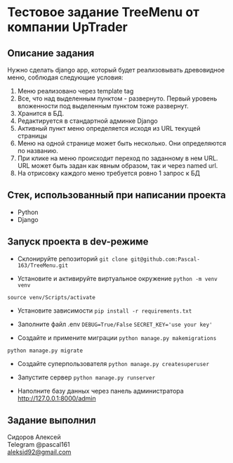 # Тестовое задание TreeMenu от компании UpTrader 

## Описание задания
Нужно сделать django app, который будет реализовывать древовидное меню, соблюдая следующие условия:
1) Меню реализовано через template tag
2) Все, что над выделенным пунктом - развернуто. Первый уровень вложенности под выделенным пунктом тоже развернут.
3) Хранится в БД.
4) Редактируется в стандартной админке Django
5) Активный пункт меню определяется исходя из URL текущей страницы
6) Меню на одной странице может быть несколько. Они определяются по названию.
7) При клике на меню происходит переход по заданному в нем URL. URL может быть задан как явным образом, так и через named url.
8) На отрисовку каждого меню требуется ровно 1 запрос к БД

## Стек, использованный при написании проекта
- Python
- Django

## Запуск проекта в dev-режиме
- Склонируйте репозиторий
```git clone git@github.com:Pascal-163/TreeMenu.git```

- Установите и активируйте виртуальное окружение
```python -m venv venv```

```source venv/Scripts/activate```

- Установите зависимости
```pip install -r requirements.txt```

- Заполните файл .env
```DEBUG=True/False```
```SECRET_KEY='use your key'```

- Создайте и примените миграции
```python manage.py makemigrations```

```python manage.py migrate```

- Создайте суперпользователя
```python manage.py createsuperuser```

- Запустите сервер
```python manage.py runserver```

- Наполните базу данных через панель администратора http://127.0.0.1:8000/admin

## Задание выполнил
Сидоров Алексей   
Telegram @pascal161   
aleksid92@gmail.com